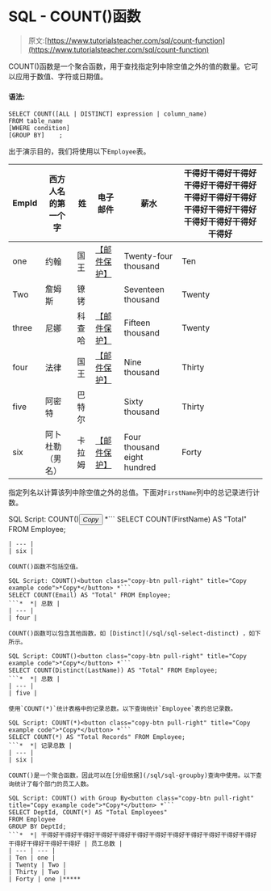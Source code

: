 # SQL - COUNT()函数

> 原文:[https://www.tutorialsteacher.com/sql/count-function](https://www.tutorialsteacher.com/sql/count-function)

COUNT()函数是一个聚合函数，用于查找指定列中除空值之外的值的数量。它可以应用于数值、字符或日期值。

#### 语法:

```
SELECT COUNT([ALL | DISTINCT] expression | column_name)
FROM table_name
[WHERE condition]
[GROUP BY]    ; 
```

出于演示目的，我们将使用以下`Employee`表。

| EmpId | 西方人名的第一个字 | 姓 | 电子邮件 | 薪水 | 干得好干得好干得好干得好干得好干得好干得好干得好干得好干得好干得好干得好干得好干得好干得好干得好 |
| --- | --- | --- | --- | --- | --- |
| one | 约翰 | 国王 | [【邮件保护】](/cdn-cgi/l/email-protection) | Twenty-four thousand | Ten |
| Two | 詹姆斯 | 镣铐 |  | Seventeen thousand | Twenty |
| three | 尼娜 | 科查哈 | [【邮件保护】](/cdn-cgi/l/email-protection) | Fifteen thousand | Twenty |
| four | 法律 | 国王 | [【邮件保护】](/cdn-cgi/l/email-protection) | Nine thousand | Thirty |
| five | 阿密特 | 巴特尔 |  | Sixty thousand | Thirty |
| six | 阿卜杜勒（男名） | 卡拉姆 | [【邮件保护】](/cdn-cgi/l/email-protection) | Four thousand eight hundred | Forty |

指定列名以计算该列中除空值之外的总值。下面对`FirstName`列中的总记录进行计数。

SQL Script: COUNT()<button class="copy-btn pull-right" title="Copy example code">*Copy*</button> *```
SELECT COUNT(FirstName) AS "Total" FROM Employee; 
```*  *| 总数 |
| --- |
| six |

COUNT()函数不包括空值。

SQL Script: COUNT()<button class="copy-btn pull-right" title="Copy example code">*Copy*</button> *```
SELECT COUNT(Email) AS "Total" FROM Employee; 
```*  *| 总数 |
| --- |
| four |

COUNT()函数可以包含其他函数，如 [Distinct](/sql/sql-select-distinct) ，如下所示。

SQL Script: COUNT()<button class="copy-btn pull-right" title="Copy example code">*Copy*</button> *```
SELECT COUNT(Distinct(LastName)) AS "Total" FROM Employee; 
```*  *| 总数 |
| --- |
| five |

使用`COUNT(*)`统计表格中的记录总数。以下查询统计`Employee`表的总记录数。

SQL Script: COUNT(*)<button class="copy-btn pull-right" title="Copy example code">*Copy*</button> *```
SELECT COUNT(*) AS "Total Records" FROM Employee; 
```*  *| 记录总数 |
| --- |
| six |

COUNT()是一个聚合函数，因此可以在[分组依据](/sql/sql-groupby)查询中使用。以下查询统计了每个部门的员工人数。

SQL Script: COUNT() with Group By<button class="copy-btn pull-right" title="Copy example code">*Copy*</button> *```
SELECT DeptId, COUNT(*) AS "Total Employees" 
FROM Employee
GROUP BY DeptId; 
```*  *| 干得好干得好干得好干得好干得好干得好干得好干得好干得好干得好干得好干得好干得好干得好干得好干得好 | 员工总数 |
| --- | --- |
| Ten | one |
| Twenty | Two |
| Thirty | Two |
| Forty | one |*****